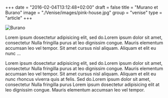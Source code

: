 +++
date = "2016-02-04T13:12:48+02:00"
draft = false
title = "Murano et Burano"
image = "./Venise/images/pink-house.jpg"
group = "venise"
type = "article"
+++


![Burano](./images/pink-house.jpg")

Lorem ipsum dosectetur adipisicing elit, sed do.Lorem ipsum dolor sit amet, consectetur Nulla fringilla purus at leo dignissim congue. Mauris elementum accumsan leo vel tempor. Sit amet cursus nisl aliquam. Aliquam et elit eu nunc …



Lorem ipsum dosectetur adipisicing elit, sed do.Lorem ipsum dolor sit amet, consectetur Nulla fringilla purus at leo dignissim congue. Mauris elementum accumsan leo vel tempor. Sit amet cursus nisl aliquam. Aliquam et elit eu nunc rhoncus viverra quis at felis. Sed do.Lorem ipsum dolor sit amet, consectetur Nulla fringilla purus Lorem ipsum dosectetur adipisicing elit at leo dignissim congue. Mauris elementum accumsan leo vel tempor.